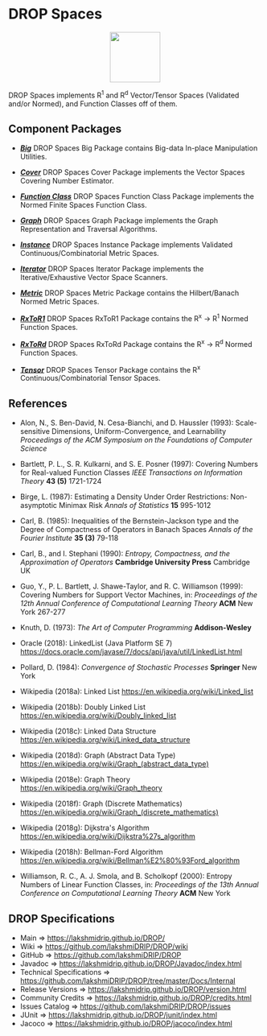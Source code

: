 # DROP Spaces

<p align="center"><img src="https://github.com/lakshmiDRIP/DROP/blob/master/DRIP_Logo.gif?raw=true" width="100"></p>

DROP Spaces implements R<sup>1</sup> and R<sup>d</sup> Vector/Tensor Spaces (Validated and/or Normed), and
	Function Classes off of them.


## Component Packages

 * [***Big***](https://github.com/lakshmiDRIP/DROP/tree/master/src/main/java/org/drip/spaces/big)
 DROP Spaces Big Package contains Big-data In-place Manipulation Utilities.

 * [***Cover***](https://github.com/lakshmiDRIP/DROP/tree/master/src/main/java/org/drip/spaces/cover)
 DROP Spaces Cover Package implements the Vector Spaces Covering Number Estimator.

 * [***Function Class***](https://github.com/lakshmiDRIP/DROP/tree/master/src/main/java/org/drip/spaces/functionclass)
 DROP Spaces Function Class Package implements the Normed Finite Spaces Function Class.

 * [***Graph***](https://github.com/lakshmiDRIP/DROP/tree/master/src/main/java/org/drip/spaces/graph)
 DROP Spaces Graph Package implements the Graph Representation and Traversal Algorithms.

 * [***Instance***](https://github.com/lakshmiDRIP/DROP/tree/master/src/main/java/org/drip/spaces/instance)
 DROP Spaces Instance Package implements Validated Continuous/Combinatorial Metric Spaces.

 * [***Iterator***](https://github.com/lakshmiDRIP/DROP/tree/master/src/main/java/org/drip/spaces/iterator)
 DROP Spaces Iterator Package implements the Iterative/Exhaustive Vector Space Scanners.

 * [***Metric***](https://github.com/lakshmiDRIP/DROP/tree/master/src/main/java/org/drip/spaces/metric)
 DROP Spaces Metric Package contains the Hilbert/Banach Normed Metric Spaces.

 * [***RxToR1***](https://github.com/lakshmiDRIP/DROP/tree/master/src/main/java/org/drip/spaces/rxtor1)
 DROP Spaces RxToR1 Package contains the R<sup>x</sup> -> R<sup>1</sup> Normed Function Spaces.

 * [***RxToRd***](https://github.com/lakshmiDRIP/DROP/tree/master/src/main/java/org/drip/spaces/rxtord)
 DROP Spaces RxToRd Package contains the R<sup>x</sup> -> R<sup>d</sup> Normed Function Spaces.

 * [***Tensor***](https://github.com/lakshmiDRIP/DROP/tree/master/src/main/java/org/drip/spaces/tensor)
 DROP Spaces Tensor Package contains the R<sup>x</sup> Continuous/Combinatorial Tensor Spaces.


## References

 * Alon, N., S. Ben-David, N. Cesa-Bianchi, and D. Haussler (1993): Scale-sensitive Dimensions,
 	Uniform-Convergence, and Learnability <i>Proceedings of the ACM Symposium on the Foundations of Computer
 		Science</i>

 * Bartlett, P. L., S. R. Kulkarni, and S. E. Posner (1997): Covering Numbers for Real-valued Function
 	Classes <i>IEEE Transactions on Information Theory</i> <b>43 (5)</b> 1721-1724

 * Birge, L. (1987): Estimating a Density Under Order Restrictions: Non-asymptotic Minimax Risk <i>Annals of
 	Statistics</i> <b>15</b> 995-1012

 * Carl, B. (1985): Inequalities of the Bernstein-Jackson type and the Degree of Compactness of Operators in
 	Banach Spaces <i>Annals of the Fourier Institute</i> <b>35 (3)</b> 79-118

 * Carl, B., and I. Stephani (1990): <i>Entropy, Compactness, and the Approximation of Operators</i>
 	<b>Cambridge University Press</b> Cambridge UK

 * Guo, Y., P. L. Bartlett, J. Shawe-Taylor, and R. C. Williamson (1999): Covering Numbers for Support Vector
 	Machines, in: <i>Proceedings of the 12th Annual Conference of Computational Learning Theory</i>
 		<b>ACM</b> New York 267-277

 * Knuth, D. (1973): <i>The Art of Computer Programming</i> <b>Addison-Wesley</b>

 * Oracle (2018): LinkedList (Java Platform SE 7)
 	https://docs.oracle.com/javase/7/docs/api/java/util/LinkedList.html

 * Pollard, D. (1984): <i>Convergence of Stochastic Processes</i> <b>Springer</b> New York

 * Wikipedia (2018a): Linked List https://en.wikipedia.org/wiki/Linked_list

 * Wikipedia (2018b): Doubly Linked List https://en.wikipedia.org/wiki/Doubly_linked_list

 * Wikipedia (2018c): Linked Data Structure https://en.wikipedia.org/wiki/Linked_data_structure

 * Wikipedia (2018d): Graph (Abstract Data Type) https://en.wikipedia.org/wiki/Graph_(abstract_data_type)

 * Wikipedia (2018e): Graph Theory https://en.wikipedia.org/wiki/Graph_theory

 * Wikipedia (2018f): Graph (Discrete Mathematics)
 	https://en.wikipedia.org/wiki/Graph_(discrete_mathematics)

 * Wikipedia (2018g): Dijkstra's Algorithm https://en.wikipedia.org/wiki/Dijkstra%27s_algorithm

 * Wikipedia (2018h): Bellman-Ford Algorithm https://en.wikipedia.org/wiki/Bellman%E2%80%93Ford_algorithm

 * Williamson, R. C., A. J. Smola, and B. Scholkopf (2000): Entropy Numbers of Linear Function Classes, in:
 	<i>Proceedings of the 13th Annual Conference on Computational Learning Theory</i> <b>ACM</b> New York


## DROP Specifications

 * Main                     => https://lakshmidrip.github.io/DROP/
 * Wiki                     => https://github.com/lakshmiDRIP/DROP/wiki
 * GitHub                   => https://github.com/lakshmiDRIP/DROP
 * Javadoc                  => https://lakshmidrip.github.io/DROP/Javadoc/index.html
 * Technical Specifications => https://github.com/lakshmiDRIP/DROP/tree/master/Docs/Internal
 * Release Versions         => https://lakshmidrip.github.io/DROP/version.html
 * Community Credits        => https://lakshmidrip.github.io/DROP/credits.html
 * Issues Catalog           => https://github.com/lakshmiDRIP/DROP/issues
 * JUnit                    => https://lakshmidrip.github.io/DROP/junit/index.html
 * Jacoco                   => https://lakshmidrip.github.io/DROP/jacoco/index.html
